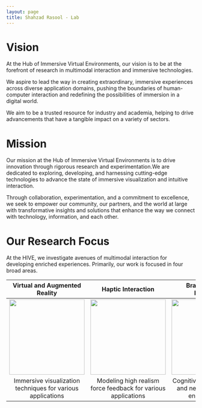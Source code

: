 ```yaml
---
layout: page
title: Shahzad Rasool - Lab
---
```

# Vision 
At the Hub of Immersive Virtual Environments, our vision is to be at the forefront of research in multimodal interaction and immersive technologies.  

We aspire to lead the way in creating extraordinary, immersive experiences across diverse application domains, pushing the boundaries of human-computer interaction and redefining the possibilities of immersion in a digital world.  

We aim to be a trusted resource for industry and academia, helping to drive advancements that have a tangible impact on a variety of sectors.  

# Mission
Our mission at the Hub of Immersive Virtual Environments is to drive innovation through rigorous research and experimentation.We are dedicated to exploring, developing, and harnessing cutting-edge technologies to advance the state of immersive visualization and intuitive interaction.  

Through collaboration, experimentation, and a commitment to excellence, we seek to empower our community, our partners, and the world at large with transformative insights and solutions that enhance the way we connect with technology, information, and each other.

# Our Research Focus
At the HIVE, we investigate avenues of multimodal interaction for developing enriched experiences. Primarily, our work is focused in four broad areas.  
<table text-align:center><thead>
  <tr>
    <th >Virtual and Augmented Reality</th>
    <th >Haptic Interaction</th>
    <th >Brain Computer Interfaces</th>
    <th >Computer Graphics / Vision</th>
  </tr></thead>
<tbody>
  <tr>
    <td align ="center"><img src="https://xrhive-lab-web.vercel.app/static/media/VAR.345026bced7000aaab26.jpeg" width="200" height="200"></td>
    <td align ="center"><img src="https://xrhive-lab-web.vercel.app/static/media/hepaticinter.9c2a579831942535bb87.jpeg" width="200" height="200"></td>
    <td align ="center"><img src="https://xrhive-lab-web.vercel.app/static/media/BCI.17f56eb71642a422f013.jpeg" width="200" height="200"></td>
    <td align ="center"><img src="https://xrhive-lab-web.vercel.app/static/media/design.3424ba606d012653c6ca.jpeg" width="200" height="200"></td>
  </tr>
  <tr>
    <td align ="center">Immersive visualization techniques for various applications</td>
    <td align ="center">Modeling high realism force feedback for various applications</td>
    <td align ="center">Cognitive state estimation and neurofeedback for enhanced exp.</td>
    <td align ="center">Out of the box solutions for conventional problems in CG and CV</td>
  </tr>
</tbody></table>

<!-- 
<table>
<tr>
<th>
Virtual and Augmented Reality
</th>
<th>
Haptic Interaction
</th>
<th>
Brain Computer Interfaces
</th>
<th>
Computer Graphics / Vision
</th>
</tr>

<tr>

<td>

<img src="https://xrhive-lab-web.vercel.app/static/media/VAR.345026bced7000aaab26.jpeg">
Immersive visualization techniques for various applications domains
</td>

<td>
<img src="https://xrhive-lab-web.vercel.app/static/media/hepaticinter.9c2a579831942535bb87.jpeg">
Modeling high realism force feedback for various applications
</td>

<td>
<img src="https://xrhive-lab-web.vercel.app/static/media/BCI.17f56eb71642a422f013.jpeg">
Cognitive state estimation and neurofeedback for enhanced experience

</td>

<td>
<img src="https://xrhive-lab-web.vercel.app/static/media/design.3424ba606d012653c6ca.jpeg">
Out of the box solutions for conventional problems in CG and CV
</td>



</tr>
</table>
-->
